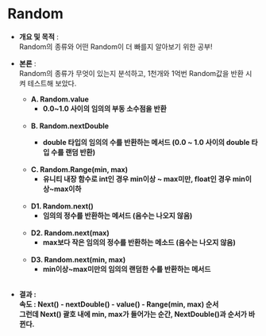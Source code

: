 # Random
- <b>개요 및 목적</b> : <br>Random의 종류와 어떤 Random이 더 빠를지 알아보기 위한 공부!
- <b>본론</b> : <br>Random의 종류가 무엇이 있는지 분석하고, 1천개와 1억번 Random값을 반환 시켜 테스트해 보았다.<br> 
    - <b>A. Random.value</b>
        - <b>0.0~1.0 사이의 임의의 부동 소수점을 반환</b>
        <br>
    - <b>B. Random.nextDouble
        - <b>double 타입의 임의의 수를 반환하는 메서드 (0.0 ~ 1.0 사이의 double 타입 수를 랜덤 반환)</b>
        <br>
    - <b>C. Random.Range(min, max)</b>
        - <b>유니티 내장 함수로 int인 경우 min이상 ~ max미만, float인 경우 min이상~max이하</b>
        <br> 
    - <b>D1. Random.next()</b>
        - <b>임의의 정수를 반환하는 메서드 (음수는 나오지 않음)</b>
        <br>
    - <b>D2. Random.next(max)</b>
        - <b>max보다 작은 임의의 정수를 반환하는 메소드 (음수는 나오지 않음)</b>
        <br>
    - <b>D3. Random.next(min, max)</b>
        - <b>min이상~max미만의 임의의 랜덤한 수를 반환하는 메서드</b>
        <br>
        
- <b>결과</b> : <br>
속도 : Next() - nextDouble() - value() - Range(min, max) 순서<br>
그런데 Next() 괄호 내에 min, max가 들어가는 순간, NextDouble()과 순서가 바뀐다.
